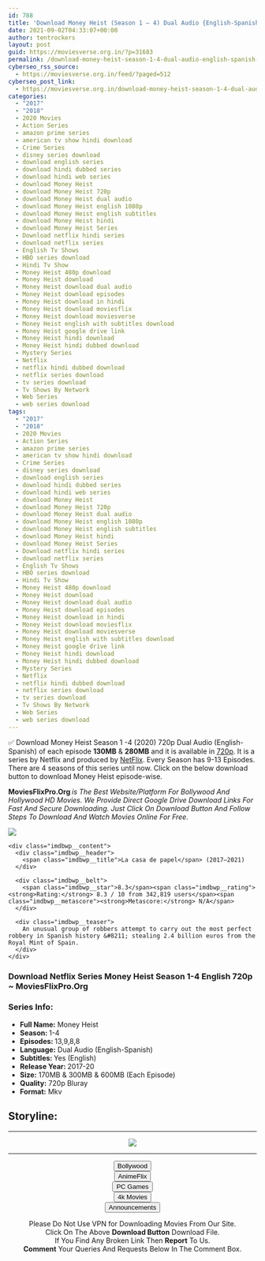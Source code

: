 ```yaml
---
id: 788
title: 'Download Money Heist (Season 1 – 4) Dual Audio {English-Spanish} 480p [130MB] || 720p [280MB] || 1080p [550MB]'
date: 2021-09-02T04:33:07+00:00
author: tentrockers
layout: post
guid: https://moviesverse.org.in/?p=31683
permalink: /download-money-heist-season-1-4-dual-audio-english-spanish-480p-130mb-720p-280mb-1080p-550mb/
cyberseo_rss_source:
  - https://moviesverse.org.in/feed/?paged=512
cyberseo_post_link:
  - https://moviesverse.org.in/download-money-heist-season-1-4-dual-audio-english-spanish-480p-720p-1080p/
categories:
  - "2017"
  - "2018"
  - 2020 Movies
  - Action Series
  - amazon prime series
  - american tv show hindi download
  - Crime Series
  - disney series download
  - download english series
  - download hindi dubbed series
  - download hindi web series
  - download Money Heist
  - download Money Heist 720p
  - download Money Heist dual audio
  - download Money Heist english 1080p
  - download Money Heist english subtitles
  - download Money Heist hindi
  - download Money Heist Series
  - Download netflix hindi series
  - download netflix series
  - English Tv Shows
  - HBO series download
  - Hindi Tv Show
  - Money Heist 480p download
  - Money Heist download
  - Money Heist download dual audio
  - Money Heist download episodes
  - Money Heist download in hindi
  - Money Heist download moviesflix
  - Money Heist download moviesverse
  - Money Heist english with subtitles download
  - Money Heist google drive link
  - Money Heist hindi download
  - Money Heist hindi dubbed download
  - Mystery Series
  - Netflix
  - netflix hindi dubbed download
  - netflix series download
  - tv series download
  - Tv Shows By Network
  - Web Series
  - web series download
tags:
  - "2017"
  - "2018"
  - 2020 Movies
  - Action Series
  - amazon prime series
  - american tv show hindi download
  - Crime Series
  - disney series download
  - download english series
  - download hindi dubbed series
  - download hindi web series
  - download Money Heist
  - download Money Heist 720p
  - download Money Heist dual audio
  - download Money Heist english 1080p
  - download Money Heist english subtitles
  - download Money Heist hindi
  - download Money Heist Series
  - Download netflix hindi series
  - download netflix series
  - English Tv Shows
  - HBO series download
  - Hindi Tv Show
  - Money Heist 480p download
  - Money Heist download
  - Money Heist download dual audio
  - Money Heist download episodes
  - Money Heist download in hindi
  - Money Heist download moviesflix
  - Money Heist download moviesverse
  - Money Heist english with subtitles download
  - Money Heist google drive link
  - Money Heist hindi download
  - Money Heist hindi dubbed download
  - Mystery Series
  - Netflix
  - netflix hindi dubbed download
  - netflix series download
  - tv series download
  - Tv Shows By Network
  - Web Series
  - web series download
---
```

<div class="thecontent clearfix">
  <p>
    ✅ Download Money Heist Season 1 -4 (2020) 720p Dual Audio (English-Spanish) of each episode <strong>130MB</strong> & <strong>280MB</strong>&nbsp;and it is available in <a href="https://moviesverse.org.in/720p-movies/" data-wpel-link="internal">720p</a>. It is a series by Netflix and produced by <a href="https://moviesverse.org.in/category/tv-series/tv-shows-by-network/netflix/" data-wpel-link="internal">NetFlix</a>. Every Season has 9-13 Episodes. There are 4 seasons of this series until now. Click on the below download button to download Money Heist episode-wise.
  </p>
  
  <p>
    <span><strong>MoviesFlixPro.Org&nbsp;</strong></span><em>is The Best Website/Platform For Bollywood And Hollywood HD Movies. We Provide Direct Google Drive Download Links For Fast And Secure Downloading. Just Click On Download Button And Follow Steps To Download And Watch Movies Online For Free.</em>
  </p>
  
  <div class="imdbwp imdbwp--movie dark">
    <div class="imdbwp__thumb">
      <a class="imdbwp__link" target="_blank" title="La casa de papel" href="https://www.imdb.com/title/tt6468322/" rel="nofollow external noopener noreferrer" data-wpel-link="external"><img class="imdbwp__img" src="https://m.media-amazon.com/images/M/MV5BNDJkYzY3MzMtMGFhYi00MmQ4LWJkNTgtZGNiZWZmMTMxNzdlXkEyXkFqcGdeQXVyMTEyMjM2NDc2._V1_SX300.jpg" /></a>
    </div>
    
    <div class="imdbwp__content">
      <div class="imdbwp__header">
        <span class="imdbwp__title">La casa de papel</span> (2017–2021)
      </div>
      
      <div class="imdbwp__belt">
        <span class="imdbwp__star">8.3</span><span class="imdbwp__rating"><strong>Rating:</strong> 8.3 / 10 from 342,819 users</span><span class="imdbwp__metascore"><strong>Metascore:</strong> N/A</span>
      </div>
      
      <div class="imdbwp__teaser">
        An unusual group of robbers attempt to carry out the most perfect robbery in Spanish history &#8211; stealing 2.4 billion euros from the Royal Mint of Spain.
      </div>
    </div>
  </div>
  
  <h3>
    <span>Download Netflix Series Money Heist Season 1-4 English 720p ~ MoviesFlixPro.Org</span>
  </h3>
  
  <h3>
    <span>Series Info:&nbsp;</span>
  </h3>
  
  <ul>
    <li>
      <strong>Full Name:</strong> Money Heist
    </li>
    <li>
      <strong>Season:&nbsp;</strong>1-4
    </li>
    <li>
      <strong>Episodes:&nbsp;</strong>13,9,8,8
    </li>
    <li>
      <strong>Language:</strong> Dual Audio (English-Spanish)
    </li>
    <li>
      <strong>Subtitles:&nbsp;</strong>Yes (English)
    </li>
    <li>
      <strong>Release Year:&nbsp;</strong>2017-20
    </li>
    <li>
      <strong>Size:</strong> 170MB & 300MB & 600MB (Each Episode)
    </li>
    <li>
      <strong>Quality:</strong>&nbsp;720p Bluray
    </li>
    <li>
      <strong>Format:</strong> Mkv
    </li>
  </ul>
  
  <h2>
    <span>Storyline:</span>
  </h2></p>
</div>

<center>
  </p> 
  
  <hr />
  
  <p>
    <a href="http://gdrivepro.xyz/join.php" data-wpel-link="external" target="_blank" rel="nofollow external noopener noreferrer"><img src="https://i.imgur.com/FhMdWdW.png" /></a>
  </p>
  
  <hr />
  
  <p>
    <a href="https://dogemovies.xyz" target="_blank" data-wpel-link="external" rel="nofollow external noopener noreferrer"><button class="button button5">Bollywood</button></a><br /> <a href="https://animeflix.in" target="_blank" data-wpel-link="external" rel="nofollow external noopener noreferrer"><button class="button button5">AnimeFlix</button></a><br /> <a href="https://gamesflix.net/" target="_blank" data-wpel-link="external" rel="nofollow external noopener noreferrer"><button class="button button5">PC Games</button></a><br /> <a href="https://uhdmovies.in" target="_blank" data-wpel-link="external" rel="nofollow external noopener noreferrer"><button class="button button5">4k Movies</button></a><br /> <a href="https://moviesverse.org.in/announcements/" target="_blank" data-wpel-link="internal" rel="noopener"><button class="button button5">Announcements</button></a>
  </p>
  
  <div class="alert alert-danger">
    Please Do Not Use VPN for Downloading Movies From Our Site.
  </div>
  
  <div class="alert alert-success">
    Click On The Above <strong>Download Button</strong> Download File.
  </div>
  
  <div class="alert alert-warning">
    If You Find Any Broken Link Then <strong>Report</strong> To Us.
  </div>
  
  <div class="alert alert-info">
    <strong>Comment</strong> Your Queries And Requests Below In The Comment Box.
  </div>
  
  <p>
    </center>
  </p>